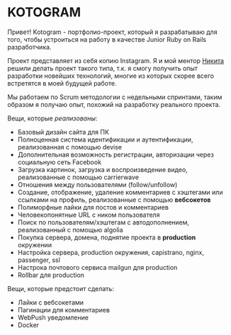# KOTOGRAM

Привет! Kotogram - портфолио-проект, который я разрабатываю для того,
чтобы устроиться на работу в качестве Junior Ruby on Rails разработчика.

Проект представляет из себя копию Instagram. Я и мой ментор [Никита](https://github.com/nsklkn) решили
делать проект такого типа, т.к. я смогу получить опыт разработки новейших технологий,
многие из которых скорее всего встретятся в моей будущей работе.

Мы работаем по Scrum методологии с недельными спринтами, таким образом
я получаю опыт, похожий на разработку реального проекта.

Вещи, которые *реализованы*:

* Базовый дизайн сайта для ПК
* Полноценная система идентификации и аутентификации, реализованная с помощью devise
* Дополнительная возможность регистрации, авторизации через социальную сеть Facebook
* Загрузка картинок, загрузка и воспроизведение видео, реализованные с помощью carrierwave 
* Отношения между пользователями (follow/unfollow)
* Создание, отображение, удаление комментариев с хэштегами или ссылками на профиль, реализованные с помощью **вебсокетов** 
* Полиморфные лайки для постов и комментариев
* Человекопонятные URL с ником пользователя
* Поиск по пользователям/хэштегам с автодополнением, реализованный с помощью algolia
* Покупка сервера, домена, поднятие проекта в **production** окружении
* Настройка сервера, production окружения, capistrano, nginx, passenger, ssl
* Настрока почтового сервиса mailgun для production
* Rollbar для production
 

Вещи, которые предстоит сделать:

* Лайки с вебсокетами
* Пагинации для комментариев
* WebPush уведомление
* Docker
